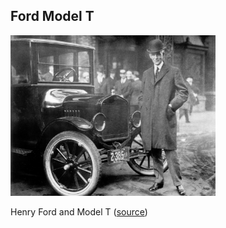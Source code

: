 ##  Ford Model T

<img src="resources/The-Henry-Ford-Model-T-small.jpg" style="width:65%;height:auto"/>

Henry Ford and Model T ([source](http://www.harnessnaturalpower.com/model-t-henry-ford/))

